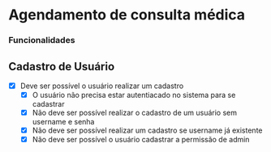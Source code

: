 # Agendamento de consulta médica

### **Funcionalidades**

## **Cadastro de Usuário**

- [x] Deve ser possível o usuário realizar um cadastro
  - [x] O usuário não precisa estar autentiacado no sistema para se cadastrar
  - [x] Não deve ser possível realizar o cadastro de um usuário sem username e senha
  - [x] Não deve ser possível realizar um cadastro se username já existente
  - [x] Não deve ser possível o usuário cadastrar a permissão de admin
